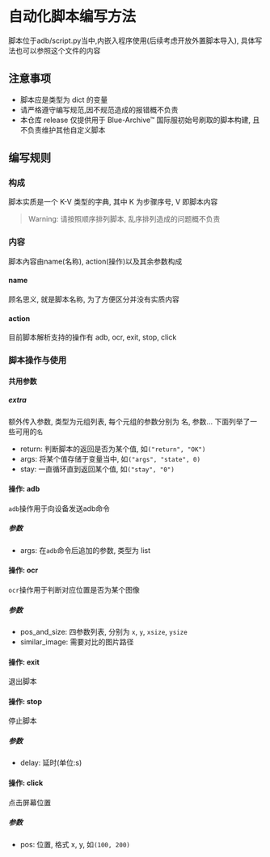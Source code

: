 # 自动化脚本编写方法
脚本位于adb/script.py当中,内嵌入程序使用(后续考虑开放外置脚本导入), 具体写法也可以参照这个文件的内容

## 注意事项

- 脚本应是类型为 dict 的变量
- 请严格遵守编写规范,因不规范造成的报错概不负责
- 本仓库 release 仅提供用于 Blue-Archive™ 国际服初始号刷取的脚本构建, 且不负责维护其他自定义脚本

## 编写规则
### 构成
脚本实质是一个 K-V 类型的字典, 其中 K 为步骤序号, V 即脚本内容
> Warning: 请按照顺序排列脚本, 乱序排列造成的问题概不负责

### 内容
脚本內容由name(名称), action(操作)以及其余参数构成

#### name
顾名思义, 就是脚本名称, 为了方便区分并没有实质内容

#### action
目前脚本解析支持的操作有 adb, ocr, exit, stop, click

### 脚本操作与使用
#### 共用参数
##### extra
额外传入参数, 类型为元组列表, 每个元组的参数分别为 名, 参数...
下面列举了一些可用的`名`
- return: 判断脚本的返回是否为某个值, 如`("return", "OK")`
- args: 将某个值存储于变量当中, 如`("args", "state", 0)`
- stay: 一直循环直到返回某个值, 如`("stay", "0")`

#### 操作: adb
`adb`操作用于向设备发送adb命令
##### 参数

- args: 在`adb`命令后追加的参数, 类型为 list

#### 操作: ocr
`ocr`操作用于判断对应位置是否为某个图像
##### 参数

- pos_and_size: 四参数列表, 分别为 `x`, `y`, `xsize`, `ysize`
- similar_image: 需要对比的图片路径

#### 操作: exit
退出脚本

#### 操作: stop
停止脚本

##### 参数

- delay: 延时(单位:s)

#### 操作: click
点击屏幕位置
##### 参数

- pos: 位置, 格式 x, y, 如`(100, 200)`